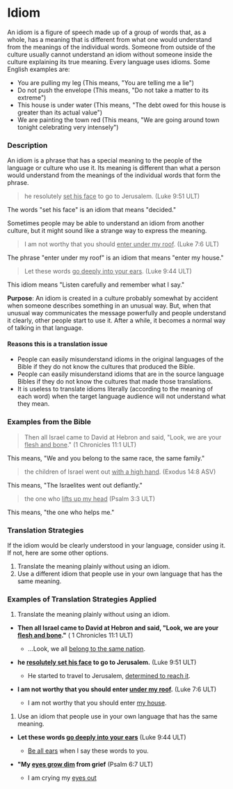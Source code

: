 # Idiom #

An idiom is a figure of speech made up of a group of words that, as a whole, has a meaning that is different from what one would understand from the meanings of the individual words. Someone from outside of the culture usually cannot understand an idiom without someone inside the culture explaining its true meaning. Every language uses idioms. Some English examples are:

* You are pulling my leg (This means, "You are telling me a lie")
* Do not push the envelope (This means, "Do not take a matter to its extreme")
* This house is under water (This means, "The debt owed for this house is greater than its actual value")
* We are painting the town red (This means, "We are going around town tonight celebrating very intensely")

### Description

An idiom is a phrase that has a special meaning to the people of the language or culture who use it. Its meaning is different than what a person would understand from the meanings of the individual words that form the phrase.

>he resolutely <u>set his face</u> to go to Jerusalem. (Luke 9:51 ULT)

The words "set his face" is an idiom that means "decided."

Sometimes people may be able to understand an idiom from another culture, but it might sound like a strange way to express the meaning.

>I am not worthy that you should <u>enter under my roof</u>. (Luke 7:6 ULT)

The phrase "enter under my roof" is an idiom that means "enter my house."

>Let these words <u>go deeply into your ears</u>.  (Luke 9:44 ULT)

This idiom means "Listen carefully and remember what I say."

**Purpose**: An idiom is created in a culture probably somewhat by accident when someone describes something in an unusual way. But, when that unusual way communicates the message powerfully and people understand it clearly, other people start to use it. After a while, it becomes a normal way of talking in that language.

#### Reasons this is a translation issue

* People can easily misunderstand idioms in the original languages of the Bible if they do not know the cultures that produced the Bible.
* People can easily misunderstand idioms that are in the source language Bibles if they do not know the cultures that made those translations.
* It is useless to translate idioms literally (according to the meaning of each word) when the target language audience will not understand what they mean.

### Examples from the Bible

>Then all Israel came to David at Hebron and said, "Look, we are your <u>flesh and bone</u>." (1 Chronicles 11:1 ULT)

This means, "We and you belong to the same race, the same family."

>the children of Israel went out <u>with a high hand</u>. (Exodus 14:8 ASV)

This means, "The Israelites went out defiantly."

>the one who <u>lifts up my head</u> (Psalm 3:3 ULT)

This means, "the one who helps me."

### Translation Strategies

If the idiom would be clearly understood in your language, consider using it. If not, here are some other options.

1. Translate the meaning plainly without using an idiom.
1. Use a different idiom that people use in your own language that has the same meaning.

### Examples of Translation Strategies Applied

1. Translate the meaning plainly without using an idiom.

  * **Then all Israel came to David at Hebron and said, "Look, we are your <u>flesh and bone</u>."** ( 1 Chronicles 11:1 ULT)
      * ...Look, we all <u>belong to the same nation</u>.

  * **he <u>resolutely set his face</u> to go to Jerusalem.** (Luke 9:51 ULT)
      * He started to travel to Jerusalem, <u>determined to reach it</u>.

  * **I am not worthy that you should enter <u>under my roof</u>.** (Luke 7:6 ULT)
      * I am not worthy that you should enter <u>my house</u>.

1. Use an idiom that people use in your own language that has the same meaning.

  * **Let these words <u>go deeply into your ears</u>**  (Luke 9:44 ULT)
      * <u>Be all ears</u> when I say these words to you.

  * **"My <u>eyes grow dim</u> from grief** (Psalm 6:7 ULT)
      * I am crying my <u>eyes out</u>

